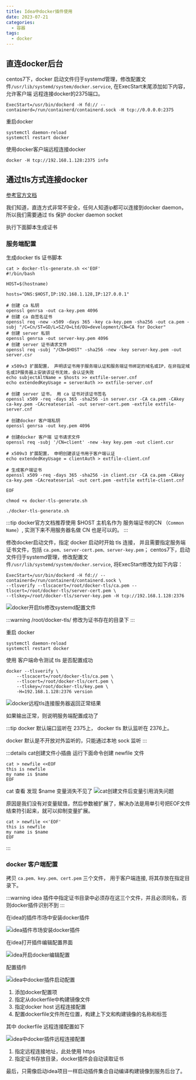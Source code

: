 ```yaml
---
title: Idea中docker插件使用
date: 2023-07-21
categories:
  - 容器
tags:
  - docker
---
```


## 直连docker后台

centos7下，docker 启动文件归于systemd管理，修改配置文件`/usr/lib/systemd/system/docker.service`, 在ExecStart末尾添加如下内容，允许客户端
远程连接docker的2375端口。

```shell
ExecStart=/usr/bin/dockerd -H fd:// --containerd=/run/containerd/containerd.sock -H tcp://0.0.0.0:2375
```

重启docker

```shell
systemctl daemon-reload
systemctl restart docker
```

使用docker客户端远程连接docker
```shell
docker -H tcp://192.168.1.128:2375 info
```



## 通过tls方式连接docker

[参考官方文档](https://docs.docker.com/engine/security/protect-access/)

我们知道，直连方式非常不安全，任何人知道ip都可以连接到docker daemon，所以我们需要通过 tls 保护 docker daemon socket

执行下面脚本生成证书

### 服务端配置

生成docker tls 证书脚本

```shell
cat > docker-tls-generate.sh <<'EOF'
#!/bin/bash

HOST=$(hostname)

hosts="DNS:$HOST,IP:192.168.1.128,IP:127.0.0.1"

# 创建 ca 私钥
openssl genrsa -out ca-key.pem 4096
# 创建 ca 自签名证书
openssl req -new -x509 -days 365 -key ca-key.pem -sha256 -out ca.pem -subj "/C=Cn/ST=GD/L=SZ/O=Ltd/OU=development/CN=CA for Docker"
# 创建 server 私钥
openssl genrsa -out server-key.pem 4096
# 创建 server 证书请求文件
openssl req -subj "/CN=$HOST" -sha256 -new -key server-key.pem -out server.csr

# x509v3 扩展配置， 声明该证书用于服务端认证和服务端证书绑定的域名或IP，在非指定域名或IP服务器上安装该证书无效，会认证失败
echo subjectAltName = $hosts >> extfile-server.cnf
echo extendedKeyUsage = serverAuth >> extfile-server.cnf

# 创建 server 证书， 用 ca 证书对该证书签名
openssl x509 -req -days 365 -sha256 -in server.csr -CA ca.pem -CAkey ca-key.pem -CAcreateserial -out server-cert.pem -extfile extfile-server.cnf

# 创建docker 客户端私钥  
openssl genrsa -out key.pem 4096

# 创建docker 客户端 证书请求文件
openssl req -subj '/CN=client' -new -key key.pem -out client.csr

# x509v3 扩展配置， 申明创建该证书用于客户端认证
echo extendedKeyUsage = clientAuth > extfile-client.cnf

# 生成客户端证书
openssl x509 -req -days 365 -sha256 -in client.csr -CA ca.pem -CAkey ca-key.pem -CAcreateserial -out cert.pem -extfile extfile-client.cnf

EOF
```

```shell
chmod +x docker-tls-generate.sh

./docker-tls-generate.sh
```

:::tip
docker官方文档推荐使用 $HOST 主机名作为 服务端证书的CN （`Common Name`）, 实测下来不用服务器名做 CN 也是可以的。
:::

修改docker启动文件，指定 docker 启动时开始 tls 连接， 并且需要指定服务端证书文件，包括 `ca.pem、server-cert.pem、server-key.pem`；
centos7下，启动文件归于systemd管理，修改配置文件`/usr/lib/systemd/system/docker.service`, 将ExecStart修改为如下内容：

```shell
ExecStart=/usr/bin/dockerd -H fd:// --containerd=/run/containerd/containerd.sock \
--tlsverify --tlscacert=/root/docker-tls/ca.pem --tlscert=/root/docker-tls/server-cert.pem \
--tlskey=/root/docker-tls/server-key.pem -H tcp://192.168.1.128:2376
```

![docker开启tls修改systemd配置文件](https://raw.githubusercontent.com/378752389/image-bed/main/king-note/docker%E5%BC%80%E5%90%AFtls%E4%BF%AE%E6%94%B9systemd%E9%85%8D%E7%BD%AE%E6%96%87%E4%BB%B6.png)

:::warning
/root/docker-tls/ 修改为证书存在的目录下
:::

重启 docker
```shell
systemctl daemon-reload
systemctl restart docker
```

使用 客户端命令测试 tls 是否配置成功
```shell
docker --tlsverify \
    --tlscacert=/root/docker-tls/ca.pem \
    --tlscert=/root/docker-tls/cert.pem \
    --tlskey=/root/docker-tls/key.pem \
    -H=192.168.1.128:2376 version
```

![docker远程tls连接服务器返回正常结果](https://raw.githubusercontent.com/378752389/image-bed/main/king-note/docker%E5%BC%80%E5%90%AFtls%E8%BF%9C%E7%A8%8B%E8%BF%9E%E6%8E%A5%E6%9C%8D%E5%8A%A1%E5%99%A8%E6%AD%A3%E5%B8%B8%E8%BF%94%E5%9B%9E%E7%BB%93%E6%9E%9C.png)

如果输出正常，则说明服务端配置成功了

:::tip
docker 默认端口监听在 2375上， docker tls 默认监听在 2376上。

docker 默认是不开放对外监听的，只能通过本地 sock 监听
:::


:::details cat创建文件小插曲
运行下面命令创建 newfile 文件

```shell
cat > newfile <<EOF
this is newfile
my name is $name
EOF
```

cat 查看 发现 $name 变量消失不见了
![cat创建文件后变量引用消失问题](https://raw.githubusercontent.com/378752389/image-bed/main/king-note/cat%E5%88%9B%E5%BB%BA%E6%96%87%E4%BB%B6%E5%90%8E%E5%8F%98%E9%87%8F%E5%BC%95%E7%94%A8%E6%B6%88%E5%A4%B1%E9%97%AE%E9%A2%98.png)


原因是我们没有对变量赋值，然后参数被扩展了，解决办法是用单引号把EOF文件结束符引起来，就可以抑制变量扩展。
```shell
cat > newfile <<'EOF'
this is newfile
my name is $name
EOF
```
:::


### docker 客户端配置

拷贝 `ca.pem、key.pem、cert.pem` 三个文件， 用于客户端连接, 将其存放在指定目录下。

:::warning
idea 插件中指定证书目录中必须存在这三个文件，并且必须同名，否则docker插件识别不到
:::

在idea的插件市场中安装docker插件

![idea插件市场安装docker插件](https://raw.githubusercontent.com/378752389/image-bed/main/king-note/idea%E6%8F%92%E4%BB%B6%E5%B8%82%E5%9C%BA%E6%90%9C%E7%B4%A2%E5%AE%89%E8%A3%85docker%E6%8F%92%E4%BB%B6.png)


在idea打开插件编辑配置界面

![idea开启docker编辑配置](https://raw.githubusercontent.com/378752389/image-bed/main/king-note/idea%E5%BC%80%E5%90%AFdocker%E7%BC%96%E8%BE%91%E9%85%8D%E7%BD%AE.png)

配置插件

![idea中docker插件启动配置](https://raw.githubusercontent.com/378752389/image-bed/main/king-note/idea%E4%B8%ADdocker%E6%8F%92%E4%BB%B6%E5%90%AF%E5%8A%A8%E9%85%8D%E7%BD%AE.png)

1. 添加docker配置项
2. 指定从dockerfile中构建镜像文件
3. 指定docker host 远程连接配置
4. 配置dockerfile文件所在位置，构建上下文和构建镜像的名称和标签

其中 dockerfile 远程连接配置如下

![idea中docker插件远程连接配置](https://raw.githubusercontent.com/378752389/image-bed/main/king-note/idea%E4%B8%ADdocker%E6%8F%92%E4%BB%B6%E8%BF%9C%E7%A8%8B%E8%BF%9E%E6%8E%A5%E9%85%8D%E7%BD%AE.png)

1. 指定远程连接地址，此处使用 https
2. 指定证书存放目录，docker插件会自动读取证书



最后，只需像启动idea项目一样启动插件集合自动编译构建镜像到服务后台了。
